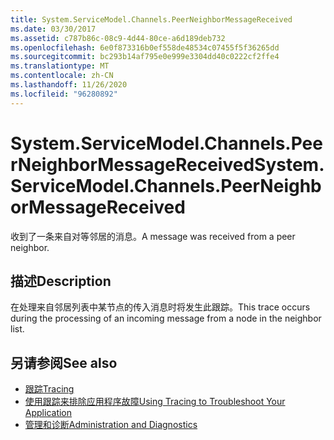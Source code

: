 ```yaml
---
title: System.ServiceModel.Channels.PeerNeighborMessageReceived
ms.date: 03/30/2017
ms.assetid: c787b86c-08c9-4d44-80ce-a6d189deb732
ms.openlocfilehash: 6e0f873316b0ef558de48534c07455f5f36265dd
ms.sourcegitcommit: bc293b14af795e0e999e3304dd40c0222cf2ffe4
ms.translationtype: MT
ms.contentlocale: zh-CN
ms.lasthandoff: 11/26/2020
ms.locfileid: "96280892"
---
```

# <a name="systemservicemodelchannelspeerneighbormessagereceived"></a><span data-ttu-id="a77d5-102">System.ServiceModel.Channels.PeerNeighborMessageReceived</span><span class="sxs-lookup"><span data-stu-id="a77d5-102">System.ServiceModel.Channels.PeerNeighborMessageReceived</span></span>

<span data-ttu-id="a77d5-103">收到了一条来自对等邻居的消息。</span><span class="sxs-lookup"><span data-stu-id="a77d5-103">A message was received from a peer neighbor.</span></span>  
  
## <a name="description"></a><span data-ttu-id="a77d5-104">描述</span><span class="sxs-lookup"><span data-stu-id="a77d5-104">Description</span></span>  

 <span data-ttu-id="a77d5-105">在处理来自邻居列表中某节点的传入消息时将发生此跟踪。</span><span class="sxs-lookup"><span data-stu-id="a77d5-105">This trace occurs during the processing of an incoming message from a node in the neighbor list.</span></span>  
  
## <a name="see-also"></a><span data-ttu-id="a77d5-106">另请参阅</span><span class="sxs-lookup"><span data-stu-id="a77d5-106">See also</span></span>

- [<span data-ttu-id="a77d5-107">跟踪</span><span class="sxs-lookup"><span data-stu-id="a77d5-107">Tracing</span></span>](index.md)
- [<span data-ttu-id="a77d5-108">使用跟踪来排除应用程序故障</span><span class="sxs-lookup"><span data-stu-id="a77d5-108">Using Tracing to Troubleshoot Your Application</span></span>](using-tracing-to-troubleshoot-your-application.md)
- [<span data-ttu-id="a77d5-109">管理和诊断</span><span class="sxs-lookup"><span data-stu-id="a77d5-109">Administration and Diagnostics</span></span>](../index.md)
